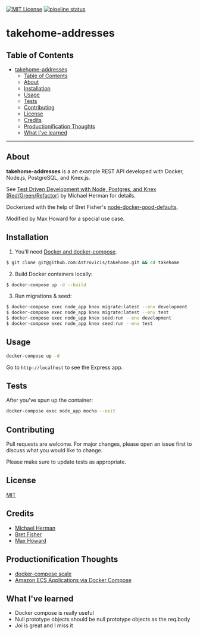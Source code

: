 [![MIT License][license-shield]][license-url]
[![pipeline status][pipeline-shield]][pipeline-url]

# takehome-addresses

## Table of Contents

- [takehome-addresses](#takehome-addresses)
  - [Table of Contents](#table-of-contents)
  - [About](#about)
  - [Installation](#installation)
  - [Usage](#usage)
  - [Tests](#tests)
  - [Contributing](#contributing)
  - [License](#license)
  - [Credits](#credits)
  - [Productionification Thoughts](#productionification-thoughts)
  - [What I've learned](#what-ive-learned)

---

## About

**takehome-addresses** is a an example REST API developed with Docker, Node.js, PostgreSQL, and Knex.js.

See [Test Driven Development with Node, Postgres, and Knex (Red/Green/Refactor)][mherman] by Michael Herman for details.

Dockerized with the help of Bret Fisher's [node-docker-good-defaults][nodedockerdefaults].

Modified by Max Howard for a special use case.

## Installation

1. You'll need [Docker and docker-compose][dc].

```bash
$ git clone git@github.com:Astrovicis/takehome.git && cd takehome
```

2. Build Docker containers locally:

```bash
$ docker-compose up -d --build
```

3. Run migrations & seed:

```bash
$ docker-compose exec node_app knex migrate:latest --env development
$ docker-compose exec node_app knex migrate:latest --env test
$ docker-compose exec node_app knex seed:run --env development
$ docker-compose exec node_app knex seed:run --env test
```

## Usage

```bash
docker-compose up -d
```

Go to `http://localhost` to see the Express app.

## Tests

After you've spun up the container:

```bash
docker-compose exec node_app mocha --exit
```

## Contributing

Pull requests are welcome. For major changes, please open an issue first to discuss what you would like to change.

Please make sure to update tests as appropriate.

## License

[MIT](LICENSE)

## Credits

- [Michael Herman][mherman]
- [Bret Fisher][nodedockerdefaults]
- [Max Howard][astrovicis]

[astrovicis]: https://github.com/astrovicis
[dc]: https://docs.docker.com/compose/
[mherman]: https://mherman.org/blog/test-driven-development-with-node/
[nodedockerdefaults]: https://github.com/BretFisher/node-docker-good-defaults
[license-shield]: https://img.shields.io/github/license/sophiabrandt/tdd-node-shows.svg?style=flat-square
[license-url]: https://github.com/sophiabrandt/tdd-node-shows/blob/master/LICENSE
[pipeline-shield]: https://gitlab.com/sophiabrandt/tdd-node-shows/badges/master/pipeline.svg?style=flat-square
[pipeline-url]: https://gitlab.com/sophiabrandt/tdd-node-shows/-/commits/master

## Productionification Thoughts

- [docker-compose scale][scale]
- [Amazon ECS Applications via Docker Compose][deploy-compose]

[deploy-compose]: https://aws.amazon.com/blogs/containers/deploy-applications-on-amazon-ecs-using-docker-compose/
[scale]: https://docs.docker.com/compose/reference/scale/

## What I've learned
- Docker compose is really useful
- Null prototype objects should be null prototype objects as the req.body
- Joi is great and I miss it